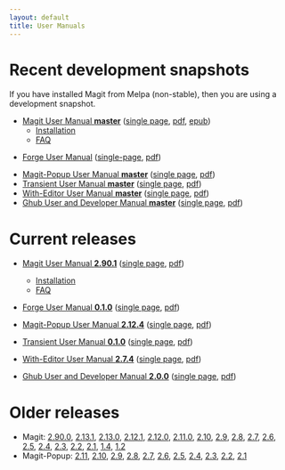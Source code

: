```yaml
---
layout: default
title: User Manuals
---
```


# Recent development snapshots

If you have installed Magit from Melpa (non-stable), then you are
using a development snapshot.

- [Magit User Manual **master**](/manual/magit)
  ([single page](/manual/magit.html),
  [pdf](/manual/magit.pdf),
  [epub](/manual/magit.epub))
  - [Installation](/manual/magit/Installation.html)
  - [FAQ](/manual/magit/FAQ.html)
* [Forge User Manual](/manual/forge)
  ([single-page](/manual/forge.html),
   [pdf](/manual/forge.pdf))
- [Magit-Popup User Manual **master**](/manual/magit-popup)
  ([single page](/manual/magit-popup.html),
  [pdf](/manual/magit-popup.pdf))
- [Transient User Manual **master**](/manual/transient)
  ([single page](/manual/transient.html),
  [pdf](/manual/transient.pdf))
- [With-Editor User Manual **master**](/manual/with-editor)
  ([single page](/manual/with-editor.html),
  [pdf](/manual/with-editor.pdf))
- [Ghub User and Developer Manual **master**](/manual/ghub)
  ([single page](/manual/ghub.html),
  [pdf](/manual/ghub.pdf))

# Current releases

- [Magit User Manual **2.90.1**](/manual/2.90.1/magit)
  ([single page](/manual/2.90.1/magit.html),
  [pdf](/manual/2.90.1/magit.pdf))
  - [Installation](/manual/2.90.1/magit/Installation.html)
  - [FAQ](/manual/2.90.1/magit/FAQ.html)

- [Forge User Manual **0.1.0**](/manual/0.1.0/forge)
  ([single page](/manual/0.1.0/forge.html),
  [pdf](/manual/0.1.0/forge.pdf))

- [Magit-Popup User Manual **2.12.4**](/manual/2.12.4/magit-popup)
  ([single page](/manual/2.12.4/magit-popup.html),
  [pdf](/manual/2.12.4/magit-popup.pdf))

- [Transient User Manual **0.1.0**](/manual/0.1.0/transient)
  ([single page](/manual/0.1.0/transient.html),
  [pdf](/manual/0.1.0/transient.pdf))

- [With-Editor User Manual **2.7.4**](/manual/2.7.4/with-editor)
  ([single page](/manual/2.7.4/with-editor.html),
  [pdf](/manual/2.7.4/with-editor.pdf))

- [Ghub User and Developer Manual **2.0.0**](/manual/2.0.0/ghub)
  ([single page](/manual/2.0.0/ghub.html),
  [pdf](/manual/2.0.0/ghub.pdf))

# Older releases

- Magit:
  [2.90.0](/manual/2.90.0/magit.pdf),
  [2.13.1](/manual/2.13.1/magit.pdf),
  [2.13.0](/manual/2.13.0/magit.pdf),
  [2.12.1](/manual/2.12.1/magit.pdf),
  [2.12.0](/manual/2.12.0/magit.pdf),
  [2.11.0](/manual/2.11.0/magit.pdf),
  [2.10](/manual/2.10/magit.pdf),
  [2.9](/manual/2.9/magit.pdf),
  [2.8](/manual/2.8/magit.pdf),
  [2.7](/manual/2.7/magit.pdf),
  [2.6](/manual/2.6/magit.pdf),
  [2.5](/manual/2.5/magit.pdf),
  [2.4](/manual/2.4/magit.pdf),
  [2.3](/manual/2.3/magit.pdf),
  [2.2](/manual/2.2/magit.pdf),
  [2.1](/manual/2.1/magit.pdf),
  [1.4](/manual/1.4/magit.pdf),
  [1.2](/manual/1.2/magit.pdf)
- Magit-Popup:
  [2.11](/manual/2.11/magit-popup.pdf),
  [2.10](/manual/2.10/magit-popup.pdf),
  [2.9](/manual/2.9/magit-popup.pdf),
  [2.8](/manual/2.8/magit-popup.pdf),
  [2.7](/manual/2.7/magit-popup.pdf),
  [2.6](/manual/2.6/magit-popup.pdf),
  [2.5](/manual/2.5/magit-popup.pdf),
  [2.4](/manual/2.4/magit-popup.pdf),
  [2.3](/manual/2.3/magit-popup.pdf),
  [2.2](/manual/2.2/magit-popup.pdf),
  [2.1](/manual/2.1/magit-popup.pdf)
